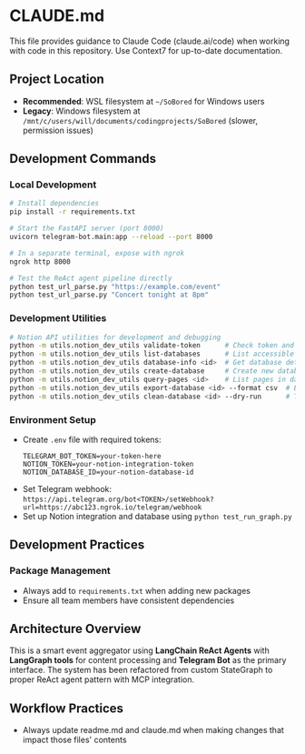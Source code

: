 # CLAUDE.md

This file provides guidance to Claude Code (claude.ai/code) when working with code in this repository. Use Context7 for up-to-date documentation.

## Project Location
- **Recommended**: WSL filesystem at `~/SoBored` for Windows users
- **Legacy**: Windows filesystem at `/mnt/c/users/will/documents/codingprojects/SoBored` (slower, permission issues)

## Development Commands

### Local Development
```bash
# Install dependencies
pip install -r requirements.txt

# Start the FastAPI server (port 8000)
uvicorn telegram-bot.main:app --reload --port 8000

# In a separate terminal, expose with ngrok
ngrok http 8000

# Test the ReAct agent pipeline directly  
python test_url_parse.py "https://example.com/event"
python test_url_parse.py "Concert tonight at 8pm"
```

### Development Utilities
```bash
# Notion API utilities for development and debugging
python -m utils.notion_dev_utils validate-token      # Check token and permissions
python -m utils.notion_dev_utils list-databases      # List accessible databases
python -m utils.notion_dev_utils database-info <id>  # Get database details
python -m utils.notion_dev_utils create-database     # Create new database
python -m utils.notion_dev_utils query-pages <id>    # List pages in database
python -m utils.notion_dev_utils export-database <id> --format csv  # Export data
python -m utils.notion_dev_utils clean-database <id> --dry-run      # Test cleanup
```

### Environment Setup
- Create `.env` file with required tokens:
  ```
  TELEGRAM_BOT_TOKEN=your-token-here
  NOTION_TOKEN=your-notion-integration-token
  NOTION_DATABASE_ID=your-notion-database-id
  ```
- Set Telegram webhook: `https://api.telegram.org/bot<TOKEN>/setWebhook?url=https://abc123.ngrok.io/telegram/webhook`
- Set up Notion integration and database using `python test_run_graph.py`

## Development Practices

### Package Management
- Always add to `requirements.txt` when adding new packages
- Ensure all team members have consistent dependencies

## Architecture Overview

This is a smart event aggregator using **LangChain ReAct Agents** with **LangGraph tools** for content processing and **Telegram Bot** as the primary interface. The system has been refactored from custom StateGraph to proper ReAct agent pattern with MCP integration.

## Workflow Practices
- Always update readme.md and claude.md when making changes that impact those files' contents